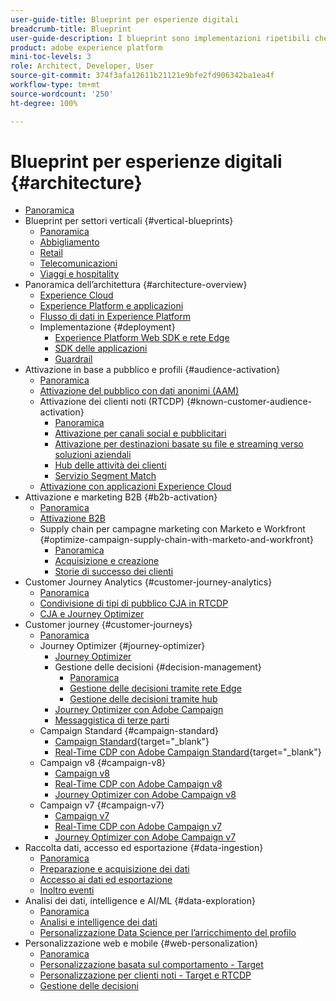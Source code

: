 ```yaml
---
user-guide-title: Blueprint per esperienze digitali
breadcrumb-title: Blueprint
user-guide-description: I blueprint sono implementazioni ripetibili che permettono di risolvere problemi di business noti e contengono diagrammi di architettura, considerazioni tecniche e collegamenti alla documentazione pertinente.
product: adobe experience platform
mini-toc-levels: 3
role: Architect, Developer, User
source-git-commit: 374f3afa12611b21121e9bfe2fd906342ba1ea4f
workflow-type: tm+mt
source-wordcount: '250'
ht-degree: 100%

---
```



# Blueprint per esperienze digitali {#architecture}

+ [Panoramica](/help/blueprints/overview.md)
+ Blueprint per settori verticali {#vertical-blueprints}
   + [Panoramica](/help/blueprints/vertical-blueprints/overview.md)
   + [Abbigliamento](/help/blueprints/vertical-blueprints/apparel.md)
   + [Retail](/help/blueprints/vertical-blueprints/retail.md)
   + [Telecomunicazioni](/help/blueprints/vertical-blueprints/telecommunications.md)
   + [Viaggi e hospitality](/help/blueprints/vertical-blueprints/travel-hospitality.md)
+ Panoramica dell’architettura {#architecture-overview}
   + [Experience Cloud](/help/blueprints/experience-platform/experience-cloud.md)
   + [Experience Platform e applicazioni](/help/blueprints/experience-platform/platform-applications.md)
   + [Flusso di dati in Experience Platform](/help/blueprints/experience-platform/platform-data-flow.md)
   + Implementazione {#deployment}
      + [Experience Platform Web SDK e rete Edge](/help/blueprints/experience-platform/deployment/websdk.md)
      + [SDK delle applicazioni](/help/blueprints/experience-platform/deployment/appsdk.md)
      + [Guardrail](/help/blueprints/experience-platform/deployment/guardrails.md)
+ Attivazione in base a pubblico e profili {#audience-activation}
   + [Panoramica](/help/blueprints/audience-activation/overview.md)
   + [Attivazione del pubblico con dati anonimi   (AAM)](/help/blueprints/audience-activation/anonymous.md)
   + Attivazione dei clienti noti (RTCDP) {#known-customer-audience-activation}
      + [Panoramica](/help/blueprints/audience-activation/known.md)
      + [Attivazione per canali social e pubblicitari](/help/blueprints/audience-activation/advertising-activation.md)
      + [Attivazione per destinazioni basate su file e streaming verso soluzioni aziendali](/help/blueprints/audience-activation/enterprise-destinations.md)
      + [Hub delle attività dei clienti](/help/blueprints/audience-activation/customer-activity.md)
      + [Servizio Segment Match](/help/blueprints/audience-activation/segment-match.md)
   + [Attivazione con applicazioni Experience Cloud](/help/blueprints/audience-activation/platform-and-applications.md)
+ Attivazione e marketing B2B {#b2b-activation}
   + [Panoramica](/help/blueprints/b2b/overview.md)
   + [Attivazione B2B](/help/blueprints/b2b/b2bactivation.md)
   + Supply chain per campagne marketing con Marketo e Workfront {#optimize-campaign-supply-chain-with-marketo-and-workfront}
      + [Panoramica](/help/blueprints/b2b/campaign-supply-chain/overview.md)
      + [Acquisizione e creazione](/help/blueprints/b2b/campaign-supply-chain/intake-and-create.md)
      + [Storie di successo dei clienti](/help/blueprints/b2b/campaign-supply-chain/customer-success-stories.md)
+ Customer Journey Analytics {#customer-journey-analytics}
   + [Panoramica](/help/blueprints/customer-journey-analytics/overview.md)
   + [Condivisione di tipi di pubblico CJA in RTCDP](/help/blueprints/customer-journey-analytics/cja-rtcdp.md)
   + [CJA e Journey Optimizer](/help/blueprints/customer-journey-analytics/cja-ajo.md)
+ Customer journey {#customer-journeys}
   + [Panoramica](/help/blueprints/customer-journeys/overview.md)
   + Journey Optimizer {#journey-optimizer}
      + [Journey Optimizer](/help/blueprints/customer-journeys/journey-optimizer.md)
      + Gestione delle decisioni {#decision-management}
         + [Panoramica](/help/blueprints/customer-journeys/decision_management/decision-management-overview.md)
         + [Gestione delle decisioni tramite rete Edge](/help/blueprints/customer-journeys/decision_management/decision-management-edge.md)
         + [Gestione delle decisioni tramite hub](/help/blueprints/customer-journeys/decision_management/decision-management-hub.md)
      + [Journey Optimizer con Adobe Campaign](/help/blueprints/customer-journeys/ajo-and-campaign.md)
      + [Messaggistica di terze parti](/help/blueprints/customer-journeys/3rd-party-messaging.md)
   + Campaign Standard {#campaign-standard}
      + [Campaign Standard](https://experienceleague.adobe.com/docs/campaign-standard.html?lang=it){target="_blank"}
      + [Real-Time CDP con Adobe Campaign Standard](https://experienceleague.adobe.com/docs/campaign-standard/using/integrating-with-adobe-cloud/adobe-experience-platform/aep-sources-destinations/get-started-sources-destinations.html?lang=it){target="_blank"}
   + Campaign v8 {#campaign-v8}
      + [Campaign v8](/help/blueprints/customer-journeys/campaign-v8.md)
      + [Real-Time CDP con Adobe Campaign v8](/help/blueprints/customer-journeys/rtcdp-and-campaign-v8.md)
      + [Journey Optimizer con Adobe Campaign v8](/help/blueprints/customer-journeys/ajo-and-campaign-v8.md)
   + Campaign v7 {#campaign-v7}
      + [Campaign v7](/help/blueprints/customer-journeys/campaign-v7.md)
      + [Real-Time CDP con Adobe Campaign  v7](/help/blueprints/customer-journeys/rtcdp-and-campaign.md)
      + [Journey Optimizer con Adobe Campaign v7](/help/blueprints/customer-journeys/ajo-and-campaign-v7.md)
+ Raccolta dati, accesso ed esportazione {#data-ingestion}
   + [Panoramica](/help/blueprints/data-ingestion/overview.md)
   + [Preparazione e acquisizione dei dati](/help/blueprints/data-ingestion/ingestion.md)
   + [Accesso ai dati ed esportazione](/help/blueprints/data-ingestion/egress.md)
   + [Inoltro eventi](/help/blueprints/data-ingestion/server-side-collection.md)
+ Analisi dei dati, intelligence e AI/ML {#data-exploration}
   + [Panoramica](/help/blueprints/data-insights/overview.md)
   + [Analisi e intelligence dei dati](/help/blueprints/data-insights/analysis.md)
   + [Personalizzazione Data Science per l’arricchimento del profilo](/help/blueprints/data-insights/data-science.md)
+ Personalizzazione web e mobile {#web-personalization}
   + [Panoramica](/help/blueprints/web-personalization/overview.md)
   + [Personalizzazione basata sul comportamento  - Target](/help/blueprints/web-personalization/behavioral.md)
   + [Personalizzazione per clienti noti - Target e RTCDP](/help/blueprints/web-personalization/known-personalization.md)
   + [Gestione delle decisioni](/help/blueprints/web-personalization/decision-management-edge.md)